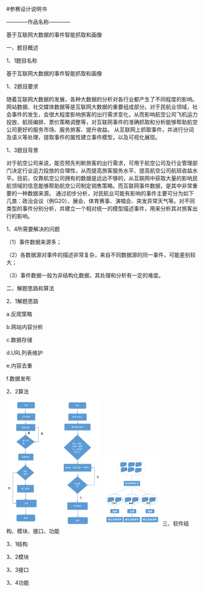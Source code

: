 #参赛设计说明书

————作品名称————

基于互联网大数据的事件智能抓取和画像

一、题目概述

1、1题目名称

基于互联网大数据的事件智能抓取和画像

1、2题目要求

随着互联网大数据的发展，各种大数据的分析对各行业都产生了不同程度的影响。网站数据、社交媒体数据等是互联网大数据的重要组成部分。对于民航业领域，社会事件的发生，会很大程度影响旅客的出行需求变化，从而影响航空公司飞机运力投放、航班编排、票价策略调整等，对互联网事件的准确抓取和分析能够帮助航空公司更好的服务市场、服务旅客、提升收益。
从互联网上抓取事件，并进行分词及语义等处理，提取事件的属性建立事件模型，以及可视化展现。

1、3题目背景

对于航空公司来说，能否预先判断旅客的出行需求，可用于航空公司及行业管理部门决定行业运力投放的合理性，从而提高旅客服务水平、提高航空公司航班收益水平。目前，仅靠航空公司拥有的数据是远远不够的，从互联网中获取大量的影响民航领域的信息能够帮助航空公司制定销售策略。而互联网事件数据，是其中非常重要的一种数据来源。
通过初步分析，对民航业可能有影响的事件主要可分为如下几类：政治会议（例G20）、展会、体育赛事、演唱会、突发异常天气等。对不同类型的事件分别分析，并建立一个相对统一的模型描述事件，用来分析其对旅客出行的影响。

1、4所需要解决的问题

（1）事件数据来源多；

（2）各数据源对事件的描述非常复杂，来自不同数据源的同一事件，可能差别较大；

（3）事件数据一般为非结构化数据，其处理和分析有一定的难度。

二、解题思路和算法

2、1解题思路

a.反爬策略

b.网站内容分析

c.数据存储

d.URL列表维护

e.内容去重

f.数据发布

2、2算法

<img src="images/8.png" width = "50%" />
<img src="images/9.png" width = "30%" />
三、软件结构、模块、接口、功能

3、1结构

3、2模块

3、3接口

3、4功能